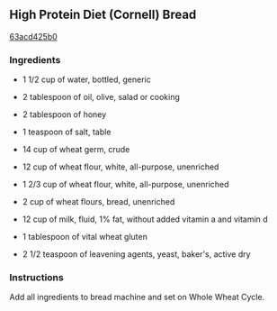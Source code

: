 ## High Protein Diet (Cornell) Bread

[63acd425b0](http://www.food.com/recipe/high-protein-diet-cornell-bread-463281)

### Ingredients

 - 1 1/2 cup of water, bottled, generic

 - 2 tablespoon of oil, olive, salad or cooking

 - 2 tablespoon of honey

 - 1 teaspoon of salt, table

 - 14 cup of wheat germ, crude

 - 12 cup of wheat flour, white, all-purpose, unenriched

 - 1 2/3 cup of wheat flour, white, all-purpose, unenriched

 - 2 cup of wheat flours, bread, unenriched

 - 12 cup of milk, fluid, 1% fat, without added vitamin a and vitamin d

 - 1 tablespoon of vital wheat gluten

 - 2 1/2 teaspoon of leavening agents, yeast, baker's, active dry

### Instructions

Add all ingredients to bread machine and set on Whole Wheat Cycle.